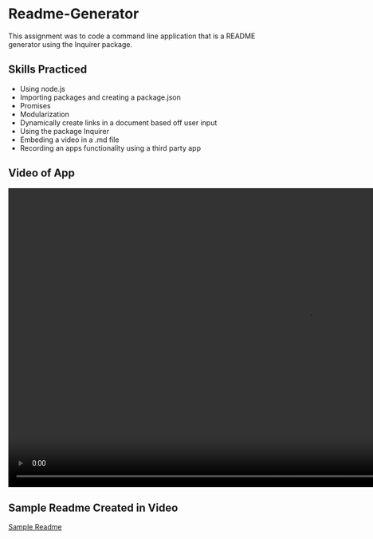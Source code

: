 # Readme-Generator

This assignment was to code a command line application that is a README generator using the Inquirer package.

## Skills Practiced

- Using node.js
- Importing packages and creating a package.json
- Promises
- Modularization
- Dynamically create links in a document based off user input
- Using the package Inquirer
- Embeding a video in a .md file
- Recording an apps functionality using a third party app

## Video of App

<video src="assests\videos\readme-gen-demo.mp4" controls="controls" width="1200" height="auto"></video>

## Sample Readme Created in Video

[Sample Readme](Sample-README.md)
